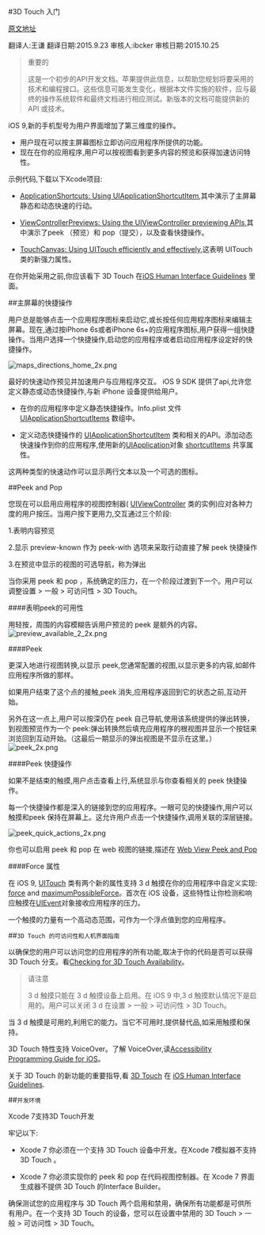 #3D Touch 入门

[原文地址](https://developer.apple.com/library/prerelease/ios/documentation/UserExperience/Conceptual/Adopting3DTouchOniPhone/index.html#//apple_ref/doc/uid/TP40016543)

翻译人:王谦 翻译日期:2015.9.23  审核人:ibcker 审核日期:2015.10.25


    
>重要的
>
>这是一个初步的API开发文档。苹果提供此信息，以帮助您规划将要采用的技术和编程接口。这些信息可能发生变化，根据本文件实施的软件，应与最终的操作系统软件和最终文档进行相应测试。新版本的文档可能提供新的 API 或技术。



iOS 9,新的手机型号为用户界面增加了第三维度的操作。

* 用户现在可以按主屏幕图标立即访问应用程序所提供的功能。
* 现在在你的应用程序,用户可以按视图看到更多内容的预览和获得加速访问特性。


示例代码,下载以下Xcode项目:

* [ApplicationShortcuts: Using UIApplicationShortcutItem],其中演示了主屏幕静态和动态快速的行动。

[ApplicationShortcuts: Using UIApplicationShortcutItem]:https://developer.apple.com/library/prerelease/ios/samplecode/ApplicationShortcuts/Introduction/Intro.html#//apple_ref/doc/uid/TP40016545

* [ViewControllerPreviews: Using the UIViewController previewing APIs],其中演示了peek （预览）和 pop（提交），以及查看快捷操作。

[ViewControllerPreviews: Using the UIViewController previewing APIs]:https://developer.apple.com/library/prerelease/ios/samplecode/ViewControllerPreviews/Introduction/Intro.html#//apple_ref/doc/uid/TP40016546

* [TouchCanvas: Using UITouch efficiently and effectively],这表明 UITouch 类的新强力属性。


[TouchCanvas: Using UITouch efficiently and effectively]:https://developer.apple.com/library/prerelease/ios/samplecode/TouchCanvas/Introduction/Intro.html#//apple_ref/doc/uid/TP40016561

在你开始采用之前,你应该看下 3D Touch 在[iOS Human Interface Guidelines] 里面。


[iOS Human Interface Guidelines]:
https://developer.apple.com/library/prerelease/ios/documentation/UserExperience/Conceptual/MobileHIG/index.html#//apple_ref/doc/uid/TP40006556


##主屏幕的快捷操作

用户总是能够点击一个应用程序图标来启动它,或长按任何应用程序图标来编辑主屏幕。现在,通过按iPhone 6s或者iPhone 6s+的应用程序图标,用户获得一组快捷操作。当用户选择一个快捷操作,启动您的应用程序或者启动应用程序设定好的快捷操作。


![maps_directions_home_2x.png](./maps_directions_home_2x.png)


最好的快速动作预见并加速用户与应用程序交互。 iOS 9 SDK 提供了api,允许您定义静态或动态快捷操作,与新 iPhone 设备提供给用户。


* 在你的应用程序中定义静态快捷操作。Info.plist 文件[UIApplicationShortcutItems] 数组中。

[UIApplicationShortcutItems]:https://developer.apple.com/library/prerelease/ios/documentation/General/Reference/InfoPlistKeyReference/Articles/iPhoneOSKeys.html#//apple_ref/doc/uid/TP40009252-SW36


* 定义动态快捷操作的 [UIApplicationShortcutItem] 类和相关的API。添加动态快速操作到你的应用程序,使用新的[UIApplication]对象 [shortcutItems] 共享属性。

[UIApplicationShortcutItem]:
https://developer.apple.com/library/prerelease/ios/documentation/UIKit/Reference/UIApplicationShortcutItem_class/index.html#//apple_ref/occ/cl/UIApplicationShortcutItem

[UIApplication]:
https://developer.apple.com/library/prerelease/ios/documentation/UIKit/Reference/UIApplication_Class/index.html#//apple_ref/occ/cl/UIApplication

[shortcutItems]:
https://developer.apple.com/library/prerelease/ios/documentation/UIKit/Reference/UIApplication_Class/index.html#//apple_ref/occ/instp/UIApplication/shortcutItems


这两种类型的快速动作可以显示两行文本以及一个可选的图标。



##Peek and Pop

您现在可以启用应用程序的视图控制器( [UIViewController] 类的实例)应对各种力度的用户按压。当用户按下更用力,交互通过三个阶段:

[UIViewController]:
https://developer.apple.com/library/prerelease/ios/documentation/UIKit/Reference/UIViewController_Class/index.html#//apple_ref/occ/cl/UIViewController

1.表明内容预览

2.显示 preview-known 作为 peek-with 选项来采取行动直接了解 peek 快捷操作

3.在预览中显示的视图的可选导航，称为弹出

当你采用 peek 和 pop ，系统确定的压力，在一个阶段过渡到下一个。用户可以调整设置 > 一般 > 可访问性 > 3D Touch。

####表明peek的可用性

用轻按，周围的内容模糊告诉用户预览的 peek 是额外的内容。
![preview_available_2_2x.png](./preview_available_2_2x.png)



####Peek

更深入地进行视图转换,以显示 peek,您通常配置的视图,以显示更多的内容,如邮件应用程序所做的那样。


如果用户结束了这个点的接触,peek 消失,应用程序返回到它的状态之前,互动开始。

另外在这一点上,用户可以按深仍在 peek 自己导航,使用该系统提供的弹出转换，到视图预览作为一个 peek:弹出转换然后填充应用程序的根视图并显示一个按钮来浏览回到互动开始。（这最后一期显示的弹出视图是不显示在这里。）
![peek_2x.png](./peek_2x.png)






####Peek 快捷操作

如果不是结束的触摸,用户点击查看上行,系统显示与你查看相关的 peek 快捷操作。

每一个快捷操作都是深入的链接到您的应用程序。一眼可见的快捷操作,用户可以触摸和peek 保持在屏幕上。这允许用户点击一个快捷操作,调用关联的深层链接。

![peek_quick_actions_2x.png](./peek_quick_actions_2x.png)



你也可以启用 peek 和 pop 在 web 视图的链接,描述在 [Web View Peek and Pop]

[Web View Peek and Pop]:
https://developer.apple.com/library/prerelease/ios/documentation/UserExperience/Conceptual/Adopting3DTouchOniPhone/3DTouchAPIs.html#//apple_ref/doc/uid/TP40016543-CH4-SW5


####Force 属性


在 iOS 9, [UITouch] 类有两个新的属性支持 3 d 触摸在你的应用程序中自定义实现:
[force] and [maximumPossibleForce]。首次在 iOS 设备，这些特性让你检测和响应触摸在[UIEvent]对象接收应用程序的压力。

[UITouch]:
https://developer.apple.com/library/prerelease/ios/documentation/UIKit/Reference/UITouch_Class/index.html#//apple_ref/occ/cl/UITouch

[force]:
https://developer.apple.com/library/prerelease/ios/documentation/UIKit/Reference/UITouch_Class/index.html#//apple_ref/occ/instp/UITouch/force

[maximumPossibleForce]:
https://developer.apple.com/library/prerelease/ios/documentation/UIKit/Reference/UITouch_Class/index.html#//apple_ref/occ/instp/UITouch/maximumPossibleForce

[UIEvent]:
https://developer.apple.com/library/prerelease/ios/documentation/UIKit/Reference/UIEvent_Class/index.html#//apple_ref/occ/cl/UIEvent


一个触摸的力量有一个高动态范围，可作为一个浮点值到您的应用程序。


##`3D Touch 的可访问性和人机界面指南`


以确保您的用户可以访问您的应用程序的所有功能,取决于你的代码是否可以获得 3D Touch 分支。看[Checking for 3D Touch Availability]。

[Checking for 3D Touch Availability]:
https://developer.apple.com/library/prerelease/ios/documentation/UserExperience/Conceptual/Adopting3DTouchOniPhone/3DTouchAPIs.html#//apple_ref/doc/uid/TP40016543-CH4-SW2


>请注意
>
>3 d 触摸只能在 3 d 触摸设备上启用。在 iOS 9 中,3 d 触摸默认情况下是启用的。用户可以关闭 3 d 在设置 > 一般 > 可访问性 > 3D Touch。


当 3 d 触摸是可用的,利用它的能力。当它不可用时,提供替代品,如采用触摸和保持。

3D Touch 特性支持 VoiceOver。了解 VoiceOver,读[Accessibility Programming Guide for iOS]。


[Accessibility Programming Guide for iOS]:
https://developer.apple.com/library/prerelease/ios/documentation/UserExperience/Conceptual/iPhoneAccessibility/Introduction/Introduction.html#//apple_ref/doc/uid/TP40008785


关于 3D Touch 的新功能的重要指导,看 [3D Touch] 在 [iOS Human Interface Guidelines].

[3D Touch]:
https://developer.apple.com/library/prerelease/ios/documentation/UserExperience/Conceptual/MobileHIG/3DTouch.html#//apple_ref/doc/uid/TP40006556-CH71

[iOS Human Interface Guidelines]:
https://developer.apple.com/library/prerelease/ios/documentation/UserExperience/Conceptual/MobileHIG/index.html#//apple_ref/doc/uid/TP40006556


##`开发环境`

Xcode 7支持3D Touch开发

牢记以下:

* Xcode 7 你必须在一个支持 3D Touch 设备中开发。在Xcode 7模拟器不支持3D Touch 。

* Xcode 7 你必须实现你的 peek 和 pop 在代码视图控制器。在 Xcode 7 界面生成器不提供 3D Touch 的Interface Builder。


确保测试您的应用程序与 3D Touch 两个启用和禁用，确保所有功能都是可供所有用户。在一个支持 3D Touch 的设备，您可以在设置中禁用的 3D Touch > 一般 > 可访问性 > 3D Touch。